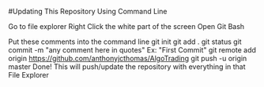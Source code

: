 #Updating This Repository Using Command Line

Go to file explorer
Right Click the white part of the screen
Open Git Bash

Put these comments into the command line
git init
git add .
git status
git commit -m "any comment here in quotes"
    Ex: "First Commit"
git remote add origin https://github.com/anthonyjcthomas/AlgoTrading 
git push -u origin master
Done! This will push/update the repository with everything in that File Explorer
